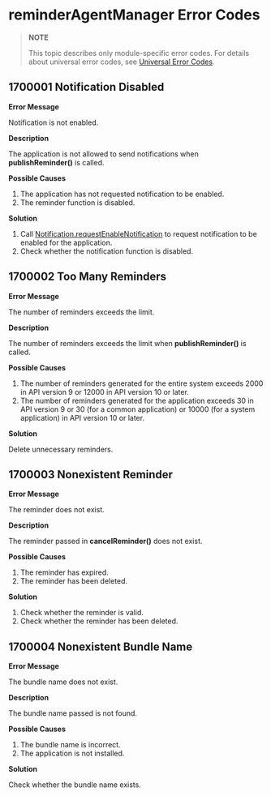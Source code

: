 # reminderAgentManager Error Codes

> **NOTE**
>
> This topic describes only module-specific error codes. For details about universal error codes, see [Universal Error Codes](../errorcode-universal.md).

## 1700001 Notification Disabled

**Error Message**

Notification is not enabled.

**Description**

The application is not allowed to send notifications when **publishReminder()** is called.

**Possible Causes**

1. The application has not requested notification to be enabled.
2. The reminder function is disabled.

**Solution**

1. Call [Notification.requestEnableNotification](../apis/js-apis-notification.md#notificationrequestenablenotification8) to request notification to be enabled for the application.
2. Check whether the notification function is disabled.

## 1700002 Too Many Reminders

**Error Message**

The number of reminders exceeds the limit.

**Description**

The number of reminders exceeds the limit when **publishReminder()** is called.

**Possible Causes**

1. The number of reminders generated for the entire system exceeds 2000 in API version 9 or 12000 in API version 10 or later.
2. The number of reminders generated for the application exceeds 30 in API version 9 or 30 (for a common application) or 10000 (for a system application) in API version 10 or later.

**Solution**

Delete unnecessary reminders.

## 1700003 Nonexistent Reminder

**Error Message**

The reminder does not exist.

**Description**

The reminder passed in **cancelReminder()** does not exist.

**Possible Causes**

1. The reminder has expired.
2. The reminder has been deleted.

**Solution**

1. Check whether the reminder is valid.
2. Check whether the reminder has been deleted.

## 1700004 Nonexistent Bundle Name

**Error Message**

The bundle name does not exist.

**Description**

The bundle name passed is not found.

**Possible Causes**

1. The bundle name is incorrect.
2. The application is not installed.

**Solution**

Check whether the bundle name exists.
